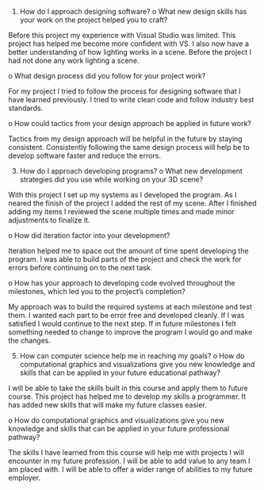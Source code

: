 1.	How do I approach designing software?
o	What new design skills has your work on the project helped you to craft?

Before this project my experience with Visual Studio was limited. This project has helped me become more confident with VS. I also now have a better understanding of how lighting works in a scene. Before the project I had not done any work lighting a scene.

o	What design process did you follow for your project work?

For my project I tried to follow the process for designing software that I have learned previously. I tried to write clean code and follow industry best standards. 

o	How could tactics from your design approach be applied in future work?

Tactics from my design approach will be helpful in the future by staying consistent. Consistently following the same design process will help be to develop software faster and reduce the errors.

3.	How do I approach developing programs?
o	What new development strategies did you use while working on your 3D scene?

With this project I set up my systems as I developed the program. As I neared the finish of the project I added the rest of my scene. After I finished adding my items I reviewed the scene multiple times and made minor adjustments to finalize it.

o	How did iteration factor into your development?

Iteration helped me to space out the amount of time spent developing the program. I was able to build parts of the project and check the work for errors before continuing on to the next task. 

o	How has your approach to developing code evolved throughout the milestones, which led you to the project’s completion?

My approach was to build the required systems at each milestone and test them. I wanted each part to be error free and developed cleanly. If I was satisfied I would continue to the next step. If in future milestones I felt something needed to change to improve the program I would go and make the changes.

5.	How can computer science help me in reaching my goals?
o	How do computational graphics and visualizations give you new knowledge and skills that can be applied in your future educational pathway?

I will be able to take the skills built in this course and apply them to future course. This project has helped me to develop my skills a programmer. It has added new skills that will make my future classes easier.

o	How do computational graphics and visualizations give you new knowledge and skills that can be applied in your future professional pathway?

The skills I have learned from this course will help me with projects I will encounter in my future profession. I will be able to add value to any team I am placed with. I will be able to offer a wider range of abilities to my future employer.
